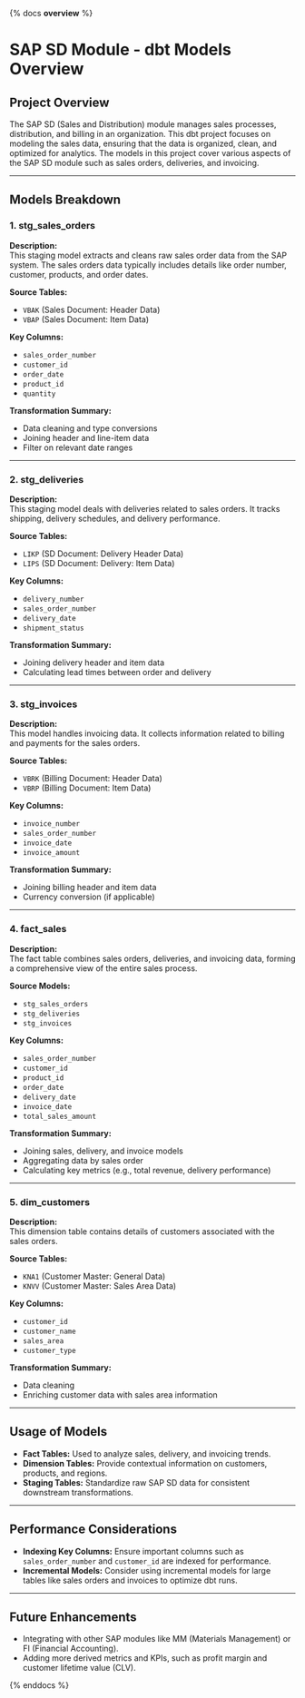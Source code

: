 {% docs __overview__ %}

# SAP SD Module - dbt Models Overview

## Project Overview
The SAP SD (Sales and Distribution) module manages sales processes, distribution, and billing in an organization. This dbt project focuses on modeling the sales data, ensuring that the data is organized, clean, and optimized for analytics. The models in this project cover various aspects of the SAP SD module such as sales orders, deliveries, and invoicing.

---

## Models Breakdown

### 1. **stg_sales_orders**
**Description:**  
This staging model extracts and cleans raw sales order data from the SAP system. The sales orders data typically includes details like order number, customer, products, and order dates.

**Source Tables:**  
- `VBAK` (Sales Document: Header Data)
- `VBAP` (Sales Document: Item Data)

**Key Columns:**
- `sales_order_number`
- `customer_id`
- `order_date`
- `product_id`
- `quantity`

**Transformation Summary:**  
- Data cleaning and type conversions
- Joining header and line-item data
- Filter on relevant date ranges

---

### 2. **stg_deliveries**
**Description:**  
This staging model deals with deliveries related to sales orders. It tracks shipping, delivery schedules, and delivery performance.

**Source Tables:**  
- `LIKP` (SD Document: Delivery Header Data)
- `LIPS` (SD Document: Delivery: Item Data)

**Key Columns:**
- `delivery_number`
- `sales_order_number`
- `delivery_date`
- `shipment_status`

**Transformation Summary:**  
- Joining delivery header and item data
- Calculating lead times between order and delivery

---

### 3. **stg_invoices**
**Description:**  
This model handles invoicing data. It collects information related to billing and payments for the sales orders.

**Source Tables:**  
- `VBRK` (Billing Document: Header Data)
- `VBRP` (Billing Document: Item Data)

**Key Columns:**
- `invoice_number`
- `sales_order_number`
- `invoice_date`
- `invoice_amount`

**Transformation Summary:**  
- Joining billing header and item data
- Currency conversion (if applicable)

---

### 4. **fact_sales**
**Description:**  
The fact table combines sales orders, deliveries, and invoicing data, forming a comprehensive view of the entire sales process.

**Source Models:**
- `stg_sales_orders`
- `stg_deliveries`
- `stg_invoices`

**Key Columns:**
- `sales_order_number`
- `customer_id`
- `product_id`
- `order_date`
- `delivery_date`
- `invoice_date`
- `total_sales_amount`

**Transformation Summary:**  
- Joining sales, delivery, and invoice models
- Aggregating data by sales order
- Calculating key metrics (e.g., total revenue, delivery performance)

---

### 5. **dim_customers**
**Description:**  
This dimension table contains details of customers associated with the sales orders.

**Source Tables:**  
- `KNA1` (Customer Master: General Data)
- `KNVV` (Customer Master: Sales Area Data)

**Key Columns:**
- `customer_id`
- `customer_name`
- `sales_area`
- `customer_type`

**Transformation Summary:**  
- Data cleaning
- Enriching customer data with sales area information

---

## Usage of Models
- **Fact Tables:** Used to analyze sales, delivery, and invoicing trends.
- **Dimension Tables:** Provide contextual information on customers, products, and regions.
- **Staging Tables:** Standardize raw SAP SD data for consistent downstream transformations.

---

## Performance Considerations
- **Indexing Key Columns:** Ensure important columns such as `sales_order_number` and `customer_id` are indexed for performance.
- **Incremental Models:** Consider using incremental models for large tables like sales orders and invoices to optimize dbt runs.

---

## Future Enhancements
- Integrating with other SAP modules like MM (Materials Management) or FI (Financial Accounting).
- Adding more derived metrics and KPIs, such as profit margin and customer lifetime value (CLV).

{% enddocs %}